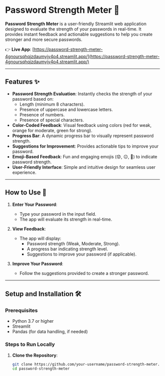 # Password Strength Meter 🔐

**Password Strength Meter** is a user-friendly Streamlit web application designed to evaluate the strength of your passwords in real-time. It provides instant feedback and actionable suggestions to help you create stronger and more secure passwords.

👉 **Live App**: [https://password-strength-meter-4gnoursqhqjzdaumyjy4p4.streamlit.app/](https://password-strength-meter-4gnoursqhqjzdaumyjy4p4.streamlit.app/)

---

## Features ✨

- **Password Strength Evaluation**: Instantly checks the strength of your password based on:
  - Length (minimum 8 characters).
  - Presence of uppercase and lowercase letters.
  - Presence of numbers.
  - Presence of special characters.
- **Color-Coded Feedback**: Visual feedback using colors (red for weak, orange for moderate, green for strong).
- **Progress Bar**: A dynamic progress bar to visually represent password strength.
- **Suggestions for Improvement**: Provides actionable tips to improve your password.
- **Emoji-Based Feedback**: Fun and engaging emojis (😟, 😐, 💪) to indicate password strength.
- **User-Friendly Interface**: Simple and intuitive design for seamless user experience.

---

## How to Use 🚀

1. **Enter Your Password**:
   - Type your password in the input field.
   - The app will evaluate its strength in real-time.

2. **View Feedback**:
   - The app will display:
     - Password strength (Weak, Moderate, Strong).
     - A progress bar indicating strength level.
     - Suggestions to improve your password (if applicable).

3. **Improve Your Password**:
   - Follow the suggestions provided to create a stronger password.

---

## Setup and Installation 🛠️

### Prerequisites
- Python 3.7 or higher
- Streamlit
- Pandas (for data handling, if needed)

### Steps to Run Locally

1. **Clone the Repository**:
   ```bash
   git clone https://github.com/your-username/password-strength-meter.git
   cd password-strength-meter
